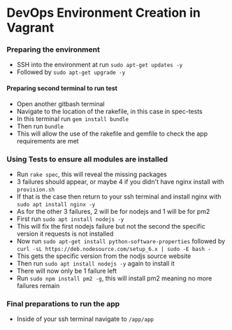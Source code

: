 # DevOps Environment Creation in Vagrant
### Preparing the environment
- SSH into the environment at run `sudo apt-get updates -y`
- Followed by `sudo apt-get upgrade -y`
#### Preparing second terminal to run test
- Open another gitbash terminal
- Navigate to the location of the rakefile, in this case in spec-tests
- In this terminal run `gem install bundle`
- Then run `bundle`
- This will allow the use of the rakefile and gemfile to check the app requirements are met
### Using Tests to ensure all modules are installed
- Run `rake spec`, this will reveal the missing packages
- 3 failures should appear, or maybe 4 if you didn't have nginx install with `provision.sh`
- If that is the case then return to your ssh terminal and install nginx with `sudo apt install nginx -y`
- As for the other 3 failures, 2 will be for nodejs and 1 will be for pm2
- First run `sudo apt install nodejs -y`
- This will fix the first nodejs failure but not the second the specific version it requests is not installed
- Now run `sudo apt-get install python-software-properties` followed by `curl -sL https://deb.nodesource.com/setup_6.x | sudo -E bash -`
- This gets the specific version from the nodjs source website
- Then run `sudo apt install nodejs -y` again to install it
- There will now only be 1 failure left
- Run `sudo npm install pm2 -g`, this will install pm2 meaning no more failures remain
### Final preparations to run the app
- Inside of your ssh terminal navigate to `/app/app`
